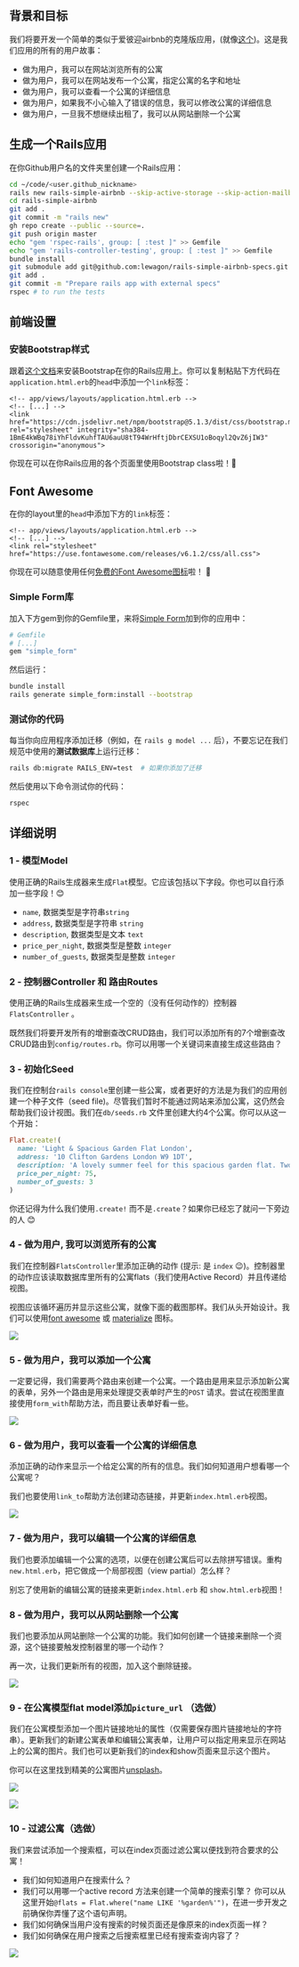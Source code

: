 ## 背景和目标

我们将要开发一个简单的类似于爱彼迎airbnb的克隆版应用，(就像[这个](https://rails-simple-airbnb.lewagon.com))。这是我们应用的所有的用户故事：

- 做为用户，我可以在网站浏览所有的公寓
- 做为用户，我可以在网站发布一个公寓，指定公寓的名字和地址
- 做为用户，我可以查看一个公寓的详细信息
- 做为用户，如果我不小心输入了错误的信息，我可以修改公寓的详细信息
- 做为用户，一旦我不想继续出租了，我可以从网站删除一个公寓

## 生成一个Rails应用

在你Github用户名的文件夹里创建一个Rails应用：

```bash
cd ~/code/<user.github_nickname>
rails new rails-simple-airbnb --skip-active-storage --skip-action-mailbox
cd rails-simple-airbnb
git add .
git commit -m "rails new"
gh repo create --public --source=.
git push origin master
echo "gem 'rspec-rails', group: [ :test ]" >> Gemfile
echo "gem 'rails-controller-testing', group: [ :test ]" >> Gemfile
bundle install
git submodule add git@github.com:lewagon/rails-simple-airbnb-specs.git spec
git add .
git commit -m "Prepare rails app with external specs"
rspec # to run the tests
```

## 前端设置

### 安装Bootstrap样式

跟着[这个文档](https://getbootstrap.com/docs/5.1/getting-started/introduction/#css)来安装Bootstrap在你的Rails应用上。你可以复制粘贴下方代码在`application.html.erb`的`head`中添加一个`link`标签：

```erb
<!-- app/views/layouts/application.html.erb -->
<!-- [...] -->
<link href="https://cdn.jsdelivr.net/npm/bootstrap@5.1.3/dist/css/bootstrap.min.css" rel="stylesheet" integrity="sha384-1BmE4kWBq78iYhFldvKuhfTAU6auU8tT94WrHftjDbrCEXSU1oBoqyl2QvZ6jIW3" crossorigin="anonymous">
```

你现在可以在你Rails应用的各个页面里使用Bootstrap class啦！🎉

## Font Awesome

在你的layout里的`head`中添加下方的`link`标签：

```erb
<!-- app/views/layouts/application.html.erb -->
<!-- [...] -->
<link rel="stylesheet" href="https://use.fontawesome.com/releases/v6.1.2/css/all.css">
```

你现在可以随意使用任何[免费的Font Awesome图标](https://fontawesome.com/search?m=free)啦！ 🎉

### Simple Form库

加入下方gem到你的Gemfile里，来将[Simple Form](https://github.com/heartcombo/simple_form)加到你的应用中：

```ruby
# Gemfile
# [...]
gem "simple_form"
```

然后运行：

```bash
bundle install
rails generate simple_form:install --bootstrap
```

### 测试你的代码

每当你向应用程序添加迁移（例如，在 `rails g model ...` 后），不要忘记在我们规范中使用的**测试数据库**上运行迁移：

```bash
rails db:migrate RAILS_ENV=test  # 如果你添加了迁移
```

然后使用以下命令测试你的代码：

```bash
rspec
```

## 详细说明

### 1 - 模型Model

使用正确的Rails生成器来生成`Flat`模型。它应该包括以下字段。你也可以自行添加一些字段！😊

- `name`, 数据类型是字符串`string`
- `address`, 数据类型是字符串 `string`
- `description`, 数据类型是文本 `text`
- `price_per_night`, 数据类型是整数 `integer`
- `number_of_guests`, 数据类型是整数 `integer`

### 2 - 控制器Controller 和 路由Routes

使用正确的Rails生成器来生成一个空的（没有任何动作的）控制器`FlatsController` 。

既然我们将要开发所有的增删查改CRUD路由，我们可以添加所有的7个增删查改CRUD路由到`config/routes.rb`。你可以用哪一个关键词来直接生成这些路由？

### 3 - 初始化Seed

我们在控制台`rails console`里创建一些公寓，或者更好的方法是为我们的应用创建一个种子文件（seed file)。尽管我们暂时不能通过网站来添加公寓，这仍然会帮助我们设计视图。我们在`db/seeds.rb` 文件里创建大约4个公寓。你可以从这一个开始：


```ruby
Flat.create!(
  name: 'Light & Spacious Garden Flat London',
  address: '10 Clifton Gardens London W9 1DT',
  description: 'A lovely summer feel for this spacious garden flat. Two double bedrooms, open plan living area, large kitchen and a beautiful conservatory',
  price_per_night: 75,
  number_of_guests: 3
)
```

你还记得为什么我们使用`.create!` 而不是`.create`？如果你已经忘了就问一下旁边的人 😊

### 4 - 做为用户, 我可以浏览所有的公寓

我们在控制器`FlatsController`里添加正确的动作 (提示: 是 `index` 😉)。控制器里的动作应该读取数据库里所有的公寓flats（我们使用Active Record）并且传递给视图。

视图应该循环遍历并显示这些公寓，就像下面的截图那样。我们从头开始设计。我们可以使用[font awesome](https://fontawesome.com/icons) 或 [materialize](http://materializecss.com/icons.html) 图标。

![](https://raw.githubusercontent.com/lewagon/fullstack-images/master/rails/simple-airbnb/index.png)

### 5 - 做为用户，我可以添加一个公寓

一定要记得，我们需要两个路由来创建一个公寓。一个路由是用来显示添加新公寓的表单，另外一个路由是用来处理提交表单时产生的`POST` 请求。尝试在视图里直接使用`form_with`帮助方法，而且要让表单好看一些。

![](https://raw.githubusercontent.com/lewagon/fullstack-images/master/rails/simple-airbnb/new.png)

### 6 - 做为用户，我可以查看一个公寓的详细信息

添加正确的动作来显示一个给定公寓的所有的信息。我们如何知道用户想看哪一个公寓呢？

我们也要使用`link_to`帮助方法创建动态链接，并更新`index.html.erb`视图。

![](https://raw.githubusercontent.com/lewagon/fullstack-images/master/rails/simple-airbnb/show.png)

### 7 - 做为用户，我可以编辑一个公寓的详细信息

我们也要添加编辑一个公寓的选项，以便在创建公寓后可以去除拼写错误。重构`new.html.erb`，把它做成一个局部视图（view partial）怎么样？

别忘了使用新的编辑公寓的链接来更新`index.html.erb` 和 `show.html.erb`视图！

### 8 - 做为用户，我可以从网站删除一个公寓

我们也要添加从网站删除一个公寓的功能。我们如何创建一个链接来删除一个资源，这个链接要触发控制器里的哪一个动作？

再一次，让我们更新所有的视图，加入这个删除链接。

![](https://raw.githubusercontent.com/lewagon/fullstack-images/master/rails/simple-airbnb/index_2.png)

### 9 - 在公寓模型flat model添加`picture_url` （选做）

我们在公寓模型添加一个图片链接地址的属性（仅需要保存图片链接地址的字符串）。更新我们的新建公寓表单和编辑公寓表单，让用户可以指定用来显示在网站上的公寓的图片。我们也可以更新我们的index和show页面来显示这个图片。


你可以在这里找到精美的公寓图片[unsplash](https://unsplash.com/search/photos/house)。

![](https://raw.githubusercontent.com/lewagon/fullstack-images/master/rails/simple-airbnb/show_2.png)

![](https://raw.githubusercontent.com/lewagon/fullstack-images/master/rails/simple-airbnb/index_3.png)

### 10 - 过滤公寓（选做）

我们来尝试添加一个搜索框，可以在index页面过滤公寓以便找到符合要求的公寓！

- 我们如何知道用户在搜索什么？
- 我们可以用哪一个active record 方法来创建一个简单的搜索引擎？ 你可以从这里开始`@flats = Flat.where("name LIKE '%garden%'")`，在进一步开发之前确保你弄懂了这个语句声明。
- 我们如何确保当用户没有搜索的时候页面还是像原来的index页面一样？
- 我们如何确保在用户搜索之后搜索框里已经有搜索查询内容了？

![](https://raw.githubusercontent.com/lewagon/fullstack-images/master/rails/simple-airbnb/index_4.png)
